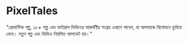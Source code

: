 # PixelTales
"রোমান্টিক গল্প, ১৮+ গল্প এবং ভাইরাল ভিডিওর আকর্ষণীয় সংগ্রহ এখানে পাবেন, যা আপনাকে বিনোদনে ডুবিয়ে দেবে। নতুন গল্প এবং ভিডিও নিয়মিত আপডেট হয়।"

